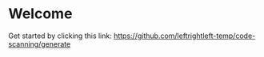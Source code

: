 # Welcome

Get started by clicking this link: https://github.com/leftrightleft-temp/code-scanning/generate
